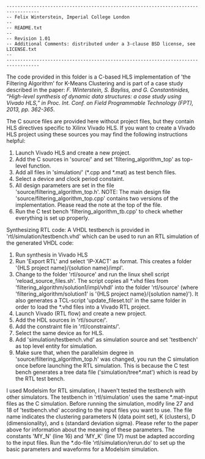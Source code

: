     ----------------------------------------------------------------------------------
    -- Felix Winterstein, Imperial College London
    -- 
    -- README.txt
    -- 
    -- Revision 1.01
    -- Additional Comments: distributed under a 3-clause BSD license, see LICENSE.txt
    -- 
    ----------------------------------------------------------------------------------

The code provided in this folder is a C-based HLS implementation of 'the Filtering Algorithm' for K-Means Clustering and is part of a case study described in the paper:
_F. Winterstein, S. Bayliss, and G. Constantinides, “High-level synthesis of dynamic data structures: a case study using Vivado HLS,”
in Proc. Int. Conf. on Field Programmable Technology (FPT), 2013, pp. 362-365_.

The C source files are provided here without project files, but they contain HLS directives specific to Xilinx Vivado HLS.
If you want to create a Vivado HLS project using these sources you may find the following instructions helpful:

1. Launch Vivado HLS and create a new project.
2. Add the C sources in 'source/' and set 'filtering_algorithm_top' as top-level function.
3. Add all files in 'simulation/' (*.cpp and *.mat) as test bench files.
4. Select a device and clock period constaint.
5. All design parameters are set in the file 'source/filtering_algorithm_top.h'.
   NOTE: The main design file 'source/filtering_algorithm_top.cpp' contains two versions of the implementation. Please read the note at the top of the file.
6. Run the C test bench 'filtering_algorithm_tb.cpp' to check whether everything is set up properly.

Synthesizing RTL code:
A VHDL testbench is provided in 'rtl/simulation/testbench.vhd' which can be used to run an RTL simulation of the generated VHDL code:

1. Run synthesis in Vivado HLS
2. Run 'Export RTL' and select 'IP-XACT' as format. This creates a folder '{HLS project name}/{solution name}/impl'.
3. Change to the folder 'rtl/source' and run the linux shell script 'reload_source_files.sh'.
   The script copies all *.vhd files from 'filtering_algorithm/solution1/impl/vhdl' into the folder 'rtl/source' (where 'filtering_algorithm/solution1' is '{HLS project name}/{solution name}').
   It also generates a TCL-script 'update_fileset.tcl' in the same folder in order to load the *.vhd files into a Vivado RTL project.
4. Launch Vivado (RTL flow) and create a new project.
5. Add the HDL sources in 'rtl/source/'.
6. Add the constraint file in 'rtl/constraints/'.
7. Select the same device as for HLS.
8. Add 'simulation/testbench.vhd' as simulation source and set 'testbench' as top level entity for simulation.
9. Make sure that, when the parallelsim degree in 'source/filtering_algorithm_top.h' was changed, you run the C simulation once before launching the RTL simulation.
   This is because the C test bench generates a tree data file ('simulation/tree*.mat') which is read by the RTL test bench.

I used Modelsim for RTL simulation, I haven't tested the testbench with other simulators.
The testbench in 'rtl/simulation' uses the same *.mat-input files as the C simulation.
Before running the simulation, modify line 27 and 18 of 'testbench.vhd' according to the input files you want to use.
The file name indicates the clustering parameters N (data point set), K (clusters), D (dimensionality), and s (standard deviation sigma). 
Please refer to the paper above for information about the meaning of these parameters. The constants 'MY_N' (line 16) and 'MY_K' (line 17) must be adapted according to the input files.
Run the *.do-file 'rtl/simulation/rerun.do' to set up the basic parameters and waveforms for a Modelsim simulation.

